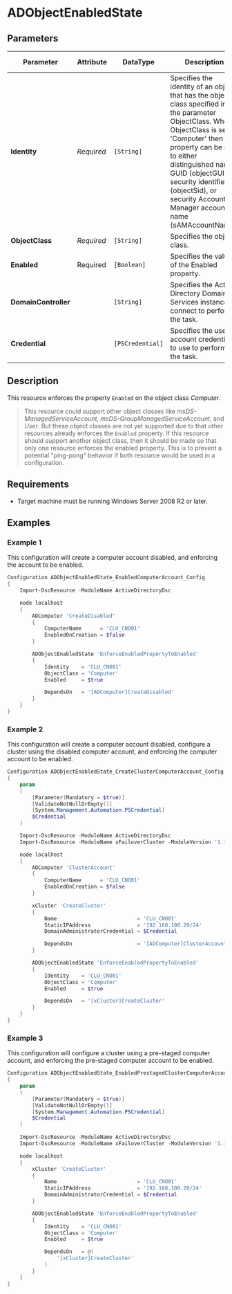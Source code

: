 ﻿# ADObjectEnabledState

## Parameters

| Parameter            | Attribute  | DataType         | Description                                                                                                                                                                                                                                                                                                             | Allowed Values |
| -------------------- | ---------- | ---------------- | ----------------------------------------------------------------------------------------------------------------------------------------------------------------------------------------------------------------------------------------------------------------------------------------------------------------------- | -------------- |
| **Identity**         | *Required* | `[String]`       | Specifies the identity of an object that has the object class specified in the parameter ObjectClass. When ObjectClass is set to 'Computer' then this property can be set to either distinguished name, GUID (objectGUID), security identifier (objectSid), or security Accounts Manager account name (sAMAccountName). |                |
| **ObjectClass**      | *Required* | `[String]`       | Specifies the object class.                                                                                                                                                                                                                                                                                             | Computer       |
| **Enabled**          | Required   | `[Boolean]`      | Specifies the value of the Enabled property.                                                                                                                                                                                                                                                                            |                |
| **DomainController** |            | `[String]`       | Specifies the Active Directory Domain Services instance to connect to perform the task.                                                                                                                                                                                                                                 |                |
| **Credential**       |            | `[PSCredential]` | Specifies the user account credentials to use to perform the task.                                                                                                                                                                                                                                                      |                |

## Description

This resource enforces the property `Enabled` on the object class *Computer*.

>This resource could support other object classes like *msDS-ManagedServiceAccount*,
>*msDS-GroupManagedServiceAccount*, and *User*. But these object classes
>are not yet supported due to that other resources already enforces the
>`Enabled` property. If this resource should support another object class,
>then it should be made so that only one resource enforces the enabled
>property. This is to prevent a potential "ping-pong" behavior if both
>resource would be used in a configuration.

## Requirements

* Target machine must be running Windows Server 2008 R2 or later.

## Examples

### Example 1

This configuration will create a computer account disabled, and
enforcing the account to be enabled.

```powershell
Configuration ADObjectEnabledState_EnabledComputerAccount_Config
{
    Import-DscResource -ModuleName ActiveDirectoryDsc

    node localhost
    {
        ADComputer 'CreateDisabled'
        {
            ComputerName      = 'CLU_CNO01'
            EnabledOnCreation = $false
        }

        ADObjectEnabledState 'EnforceEnabledPropertyToEnabled'
        {
            Identity    = 'CLU_CNO01'
            ObjectClass = 'Computer'
            Enabled     = $true

            DependsOn   = '[ADComputer]CreateDisabled'
        }
    }
}
```

### Example 2

This configuration will create a computer account disabled, configure
a cluster using the disabled computer account, and enforcing the
computer account to be enabled.

```powershell
Configuration ADObjectEnabledState_CreateClusterComputerAccount_Config
{
    param
    (
        [Parameter(Mandatory = $true)]
        [ValidateNotNullOrEmpty()]
        [System.Management.Automation.PSCredential]
        $Credential
    )

    Import-DscResource -ModuleName ActiveDirectoryDsc
    Import-DscResource -ModuleName xFailoverCluster -ModuleVersion '1.14.1'

    node localhost
    {
        ADComputer 'ClusterAccount'
        {
            ComputerName      = 'CLU_CNO01'
            EnabledOnCreation = $false
        }

        xCluster 'CreateCluster'
        {
            Name                          = 'CLU_CNO01'
            StaticIPAddress               = '192.168.100.20/24'
            DomainAdministratorCredential = $Credential

            DependsOn                     = '[ADComputer]ClusterAccount'
        }

        ADObjectEnabledState 'EnforceEnabledPropertyToEnabled'
        {
            Identity    = 'CLU_CNO01'
            ObjectClass = 'Computer'
            Enabled     = $true

            DependsOn   = '[xCluster]CreateCluster'
        }
    }
}
```

### Example 3

This configuration will configure a cluster using a pre-staged computer
account, and enforcing the pre-staged computer account to be enabled.

```powershell
Configuration ADObjectEnabledState_EnabledPrestagedClusterComputerAccount_Config
{
    param
    (
        [Parameter(Mandatory = $true)]
        [ValidateNotNullOrEmpty()]
        [System.Management.Automation.PSCredential]
        $Credential
    )

    Import-DscResource -ModuleName ActiveDirectoryDsc
    Import-DscResource -ModuleName xFailoverCluster -ModuleVersion '1.14.1'

    node localhost
    {
        xCluster 'CreateCluster'
        {
            Name                          = 'CLU_CNO01'
            StaticIPAddress               = '192.168.100.20/24'
            DomainAdministratorCredential = $Credential
        }

        ADObjectEnabledState 'EnforceEnabledPropertyToEnabled'
        {
            Identity    = 'CLU_CNO01'
            ObjectClass = 'Computer'
            Enabled     = $true

            DependsOn   = @(
                '[xCluster]CreateCluster'
            )
        }
    }
}
```

